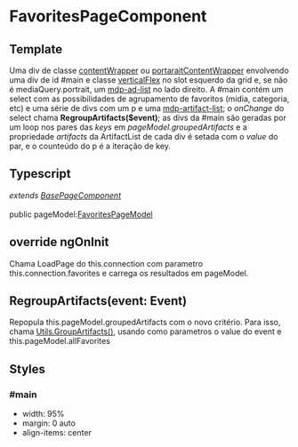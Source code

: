 # FavoritesPageComponent

## Template
Uma div de classe [contentWrapper](/Docs/src/Styles.md#.contentWrapper) ou [portaraitContentWrapper](/Docs/src/Styles.md#.contentWrapperPortrait) envolvendo uma div de id #main e classe [verticalFlex](/Docs/src/Styles.md#.verticalFlex) no slot esquerdo da grid e, se não é mediaQuery.portrait, um [mdp-ad-list](/Docs/src/app/components/structure/AdList.md) no lado direito. A #main contém um select com as possibilidades de agrupamento de favoritos (midia, categoria, etc) e uma série de divs com um p e uma [mdp-artifact-list](/Docs/src/app/components/structure/ArtifactList.md); o *onChange* do select chama **RegroupArtifacts($event)**; as divs da #main são geradas por um loop nos pares das *keys* em *pageModel.groupedArtifacts* e a propriedade *artifacts* da ArtifactList de cada div é setada com o *value* do par, e o counteúdo do p é a iteração de key.  
## Typescript
*extends [BasePageComponent](/Docs/src/app/components/pages/BasePage.md)*<br><br>
public pageModel:[FavoritesPageModel](/Docs/src/app/models/pages/FavoritesPageModel.md)
## override ngOnInit
Chama LoadPage do this.connection com parametro this.connection.favorites e carrega os resultados em pageModel. 
## RegroupArtifacts(event: Event)
Repopula this.pageModel.groupedArtifacts com o novo critério. Para isso, chama [Utils.GroupArtifacts()](/Docs/src/app/classes/Utils.md#groupartifactsgroupbystringbaseartifactsartifact-dictionary), usando como parametros o value do event e this.pageModel.allFavorites
## Styles
### \#main 
- width: 95%
- margin: 0 auto
- align-items: center